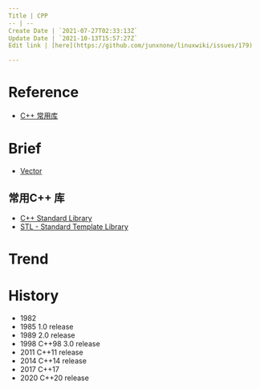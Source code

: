 ```yaml
---
Title | CPP
-- | --
Create Date | `2021-07-27T02:33:13Z`
Update Date | `2021-10-13T15:57:27Z`
Edit link | [here](https://github.com/junxnone/linuxwiki/issues/179)

---
```

# Reference
- [C++ 常用库](https://segmentfault.com/a/1190000011483340)

# Brief
- [Vector](/CPP_Vector)


## 常用C++ 库

- [C++ Standard Library](https://github.com/junxnone/tech-io/issues/1001)
- [STL - Standard Template Library](https://github.com/junxnone/tech-io/issues/1002)

# Trend

# History

- 1982
- 1985 1.0 release
- 1989 2.0 release
- 1998 C++98 3.0 release
- 2011 C++11 release
- 2014 C++14 release
- 2017 C++17
- 2020 C++20 release
